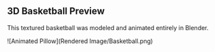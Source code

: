 ## 3D Basketball Preview

This textured basketball was modeled and animated entirely in Blender.

![Animated Pillow](Rendered Image/Basketball.png)

